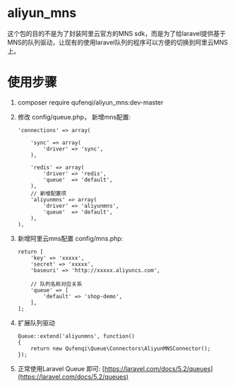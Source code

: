 # aliyun_mns
这个包的目的不是为了封装阿里云官方的MNS sdk，而是为了给laravel提供基于MNS的队列驱动，让现有的使用laravel队列的程序可以方便的切换到阿里云MNS上。

# 使用步骤

1. composer require qufenqi/aliyun_mns:dev-master

2. 修改 config/queue.php， 新增mns配置:

	```
    'connections' => array(

		'sync' => array(
			'driver' => 'sync',
		),

		'redis' => array(
			'driver' => 'redis',
			'queue'  => 'default',
		),
        // 新增配置项
        'aliyunmns' => array(
            'driver' => 'aliyunmns',
            'queue'  => 'default',
        ),
	),
	```

3. 新增阿里云mns配置 config/mns.php:

	```
	return [
	    'key' => 'xxxxx',
	    'secret' => 'xxxxx',
	    'baseuri' => 'http://xxxxx.aliyuncs.com',

	    // 队列名称对应关系
	    'queue' => [
	        'default' => 'shop-demo',
	    ],
	];
	```
4. 扩展队列驱动

	```
	Queue::extend('aliyunmns', function()
	{
	    return new Qufenqi\Queue\Connectors\AliyunMNSConnector();
	});
	```

5. 正常使用Laravel Queue 即可:
	[https://laravel.com/docs/5.2/queues](https://laravel.com/docs/5.2/queues)



